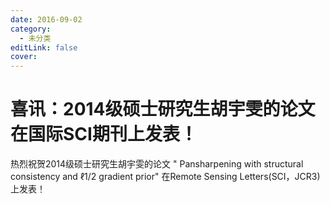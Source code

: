 ```yaml
---
date: 2016-09-02
category:
  - 未分类
editLink: false
cover: 
---
```



# 喜讯：2014级硕士研究生胡宇雯的论文在国际SCI期刊上发表！

热烈祝贺2014级硕士研究生胡宇雯的论文  "  Pansharpening with structural consistency and ℓ1/2
gradient prior"  在Remote Sensing Letters(SCI，JCR3)上发表！


<!-- more -->




